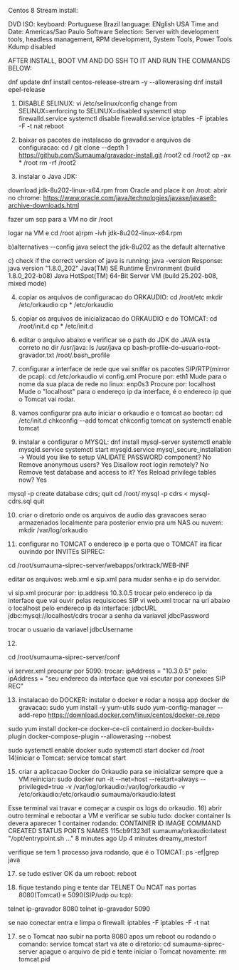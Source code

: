 Centos 8 Stream install:

DVD ISO:
keyboard: Portuguese Brazil
language: ENglish USA
Time and Date: Americas/Sao Paulo
Software Selection: Server with development tools, headless management, RPM development, System Tools, Power Tools
Kdump disabled


AFTER INSTALL, BOOT VM AND DO SSH TO IT AND RUN THE COMMANDS BELOW:

dnf update
dnf install centos-release-stream -y --allowerasing
dnf install epel-release 

1) DISABLE SELINUX:
vi /etc/selinux/config
change from SELINUX=enforcing to SELINUX=disabled
systemctl stop firewalld.service
systemctl disable firewalld.service
iptables -F
iptables -F -t nat
reboot


2) baixar os pacotes de instalacao do gravador e arquivos de configuracao:
cd /
git clone --depth 1 https://github.com/Sumauma/gravador-install.git /root2
cd /root2
cp -ax * /root
rm -rf /root2


3) instalar o Java JDK:

download jdk-8u202-linux-x64.rpm from Oracle and place it on /root:
abrir no chrome: https://www.oracle.com/java/technologies/javase/javase8-archive-downloads.html

fazer um scp para a VM no dir /root

logar na VM e cd /root
a)rpm -ivh jdk-8u202-linux-x64.rpm

b)alternatives --config java
select the jdk-8u202 as the default alternative

c) check if the correct version of java is running:
java -version
Response:
java version "1.8.0_202"
Java(TM) SE Runtime Environment (build 1.8.0_202-b08)
Java HotSpot(TM) 64-Bit Server VM (build 25.202-b08, mixed mode)


4) copiar os arquivos de configuracao do ORKAUDIO:
cd /root/etc
mkdir /etc/orkaudio
cp * /etc/orkaudio
5) copiar os arquivos de inicializacao do ORKAUDIO e do TOMCAT:
cd /root/init.d
cp * /etc/init.d
6) editar o arquivo abaixo e verificar se o path do JDK do JAVA esta correto no dir /usr/java:
ls /usr/java
cp bash-profile-do-usuario-root-gravador.txt /root/.bash_profile

7) configurar a interface de rede que vai sniffar os pacotes SIP/RTP(mirror de pcap):
cd /etc/orkaudio
vi config.xml
Procure por:
<Devices>eth1</Devices>
Mude para o nome da sua placa de rede no linux:
<Devices>enp0s3</Devices>
Procure por:
<TrackerHostname>localhost</TrackerHostname>
Mude o "localhost" para o endereço ip da interface, é o endereco ip que o Tomcat vai rodar.

8) vamos configurar pra auto iniciar o orkaudio e o tomcat ao bootar:
cd /etc/init.d
chkconfig --add tomcat
chkconfig tomcat on
systemctl enable tomcat
 
 9) instalar e configurar o MYSQL:
 dnf install mysql-server
 systemctl enable mysqld.service
 systemctl start mysqld.service
 mysql_secure_installation -> Would you like to setup VALIDATE PASSWORD component? No
Remove anonymous users? Yes
Disallow root login remotely? No
Remove test database and access to it? Yes
Reload privilege tables now? Yes
 
mysql -p
create database cdrs;
quit
cd /root/
mysql -p cdrs < mysql-cdrs.sql
quit

10) criar o diretorio onde os arquivos de audio das gravacoes serao armazenados localmente para posterior envio pra um NAS ou nuvem:
mkdir /var/log/orkaudio

11) configurar no TOMCAT o endereco ip e porta que o TOMCAT ira ficar ouvindo por INVITEs SIPREC:

cd /root/sumauma-siprec-server/webapps/orktrack/WEB-INF

editar os arquivos: web.xml e sip.xml para mudar senha e ip do servidor.

vi sip.xml
procurar por:
<context-param>
        <param-name>ip.address</param-name>
        <param-value>10.3.0.5</param-value>
</context-param>
trocar pelo endereco ip da interface que vai ouvir pelas requisicoes SIP
vi web.xml 
trocar na url abaixo o localhost pelo endereco ip da interface:
<context-param>
        <param-name>jdbcURL</param-name>
        <param-value>jdbc:mysql://localhost/cdrs</param-value>
</context-param>
trocar a senha da variavel jdbcPassword

trocar o usuario da variavel jdbcUsername

12) 
cd /root/sumauma-siprec-server/conf

vi server.xml
procurar por 5090:
trocar: 
ipAddress = "10.3.0.5"
pelo:
ipAddress = "seu endereco da interface que vai escutar por conexoes SIP REC"

13) instalacao do DOCKER:
instalar o docker e rodar a nossa app docker de gravacao:
sudo yum install -y yum-utils
sudo yum-config-manager --add-repo https://download.docker.com/linux/centos/docker-ce.repo

sudo yum install docker-ce docker-ce-cli containerd.io docker-buildx-plugin docker-compose-plugin --allowerasing --nobest

sudo systemctl enable docker
sudo systemctl start docker
cd /root
14)iniciar o Tomcat:
service tomcat start

15) criar a aplicacao Docker do Orkaudio para se inicializar sempre que a VM reiniciar:
sudo docker run -it --net=host --restart=always --privileged=true -v /var/log/orkaudio:/var/log/orkaudio  -v /etc/orkaudio:/etc/orkaudio sumauma/orkaudio:latest 

Esse terminal vai travar e começar a cuspir os logs do orkaudio.
16) abrir outro terminal e rebootar a VM e verificar se subiu tudo:
docker container ls
devera aparecer 1 container rodando:
CONTAINER ID   IMAGE                     COMMAND                  CREATED         STATUS         PORTS     NAMES
115cb9f323d1   sumauma/orkaudio:latest   "/opt/entrypoint.sh …"   8 minutes ago   Up 4 minutes             dreamy_mestorf

verifique se tem 1 processo java rodando, que é o TOMCAT:
ps -ef|grep java

17) se tudo estiver OK da um reboot:
reboot

18) fique testando ping e tente dar TELNET Ou NCAT nas portas 8080(Tomcat) e 5090(SIP/udp ou tcp):

telnet ip-gravador 8080
telnet ip-gravador 5090

se nao conectar entra e limpa o firewall:
iptables -F
iptables -F -t nat

17) se o Tomcat nao subir na porta 8080 apos um reboot ou rodando o comando: service tomcat start
va ate o diretorio: 
cd sumauma-siprec-server
apague o arquivo de pid e tente iniciar o Tomcat novamente:
rm tomcat.pid


